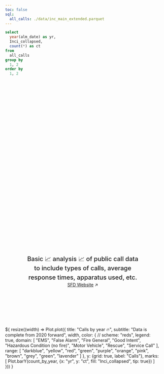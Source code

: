 ```yaml
---
toc: false
sql:
  all_calls: ./data/inc_main_extended.parquet
---
```


```sql id=count_by_year
select 
  year(alm_date) as yr, 
  Inci_collapsed,
  count(*) as ct 
from 
  all_calls 
group by 
  1, 2
order by
  1, 2
```

<style>

.hero {
  display: flex;
  flex-direction: column;
  align-items: center;
  font-family: var(--sans-serif);
  margin: 4rem 0 8rem;
  text-wrap: balance;
  text-align: center;
}

.hero h1 {
  margin: 2rem 0;
  max-width: none;
  font-size: 14vw;
  font-weight: 900;
  line-height: 1;
  background: linear-gradient(30deg, var(--theme-foreground-focus), currentColor);
  -webkit-background-clip: text;
  -webkit-text-fill-color: transparent;
  background-clip: text;
}

.hero h2 {
  margin: 0;
  max-width: 34em;
  font-size: 20px;
  font-style: initial;
  font-weight: 500;
  line-height: 1.5;
  color: var(--theme-foreground-muted);
}

@media (min-width: 640px) {
  .hero h1 {
    font-size: 90px;
  }
}

</style>

<div class="hero">
  <h1>🚒 Shutesbury Fire Department Statistics 🚒</h1>
  <h2>Basic 📈 analysis 📈 of public call data to include types of calls, average response times, apparatus used, etc.</h2>
  <a href="https://www.shutesbury.org/Fire_Department">SFD Website<span style="display: inline-block; margin-left: 0.25rem;">↗︎</span></a>
</div>

<div class="grid grid-cols-1" style="grid-auto-rows: 504px;">
  <div class="card">${
    resize((width) => Plot.plot({
      title: "Calls by year 🔥",
      subtitle: "Data is complete from 2020 forward",
      width,
      color: {
        // scheme: "reds", 
        legend: true,
        domain: [
          "EMS", 
          "False Alarm", 
          "Fire General", 
          "Good Intent", 
          "Hazardous Condition (no fire)", 
          "Motor Vehicle", 
          "Rescue", 
          "Service Call"          
        ],
        range: [
          "darkblue",
          "yellow",
          "red",
          "green", 
          "purple",
          "orange", 
          "pink",
          "brown",
          "grey",
          "green",
          "lavender"                
        ]
      },      
      y: {grid: true, label: "Calls"},
      marks: [
        Plot.barY(count_by_year, {x: "yr", y: "ct", fill: "Inci_collapsed", tip: true})
      ]
    }))
  }</div>
</div>

<!-- "EMS", 
"False Alarm", 
"Fire General", 
"Good Intent", 
"Hazardous Condition (no fire", 
"Motor Vehicle", 
"Rescue", 
"Service Call",  -->